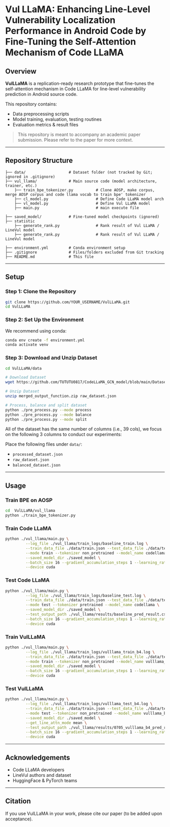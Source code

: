 # Vul LLaMA: Enhancing Line-Level Vulnerability Localization Performance in Android Code by Fine-Tuning the Self-Attention Mechanism of Code LLaMA
## Overview

**VulLLaMA** is a replication-ready research prototype that fine-tunes the self-attention mechanism in Code LLaMA for line-level vulnerability prediction in Android source code. 


This repository contains:

* Data preprocessing scripts
* Model training, evaluation, testing routines
* Evaluation metrics & result files

> This repository is meant to accompany an academic paper submission. Please refer to the paper for more context.

---

## Repository Structure

```
├── data/                   # Dataset folder (not tracked by Git; ignored in .gitignore)
├── vul_llama/              # Main source code (model architecture, trainer, etc.)
    ├── train_bpe_tokenizer.py          # Clone AOSP, make corpus, merge AOSP corpus and code llama vocab to train bpe' tokenizer
    ├── cl_model.py                     # Define Code LLaMA model arch
    ├── vl_model.py                     # Define Vul LLaMA model
    ├── main.py                         # main execute file

├── saved_model/            # Fine-tuned model checkpoints (ignored)
├── statistic
    ├── generate_rank.py                # Rank result of Vul LLaMA / LineVul model
    ├── generate_rank.py                # Rank result of Vul LLaMA / LineVul model

├── environment.yml         # Conda environment setup
├── .gitignore              # Files/folders excluded from Git tracking
├── README.md               # This file
```

---

## Setup

### Step 1: Clone the Repository

```bash
git clone https://github.com/YOUR_USERNAME/VulLLaMA.git
cd VulLLaMA
```

### Step 2: Set Up the Environment

We recommend using conda:

```bash
conda env create -f environment.yml
conda activate venv
```

### Step 3: Download and Unzip Dataset
```bash
cd VulLLaMA/data

# Download Dataset
wget https://github.com/TUTUTU0817/CodeLLaMA_GCN_model/blob/main/Dataset/raw_dataset.tar.gz

# Unzip Dataset
unzip merged_output_function.zip raw_dataset.json

# Process, balance and split dataset
python ./pre_process.py --mode process
python ./pre_process.py --mode balance
python ./pre_process.py --mode split
```
All of the dataset has the same number of columns (i.e., 39 cols), we focus on the following 3 columns to conduct our experiments:

Place the following files under `data/`:

* `processed_dataset.json`
* `raw_dataset.json`
* `balanced_dataset.json`

---

## Usage

### Train BPE on AOSP
```bash
cd  VulLLaMA/vul_llama
python ./train_bpe_tokenizer.py
```

### Train Code LLaMA
```bash
python ./vul_llama/main.py \
         --log_file ./vul_llama/train_logs/baseline_train.log \
         --train_data_file ./data/train.json --test_data_file ./data/test.json --eval_data_file ./data/eval.json \
         --mode train --tokenizer non_pretrained --model_name codellama \
         --saved_model_dir ./saved_model \
         --batch_size 16 --gradient_accumulation_steps 1 --learning_rate 1e-4 --weight_decay 0.0 --adam_epsilon 1e-3 --max_grad_norm 1.0 --epochs 18 \
         --device cuda
```

### Test Code LLaMA
```bash
python ./vul_llama/main.py \
         --log_file ./vul_llama/train_logs/baseline_test.log \
         --train_data_file ./data/train.json --test_data_file ./data/test.json --eval_data_file ./data/eval.json \
         --mode test --tokenizer pretrained --model_name codellama \
         --saved_model_dir ./saved_model \
         --test_output_path ./vul_llama/results/baseline_pred_result.csv \
         --batch_size 16 --gradient_accumulation_steps 1 --learning_rate 1e-4 --weight_decay 0.0 --adam_epsilon 1e-3 --max_grad_norm 1.0 --epochs 18 \
         --device cuda
```

### Train VulLLaMA
```bash
python ./vul_llama/main.py \
         --log_file ./vul_llama/train_logs/vulllama_train_b4.log \
         --train_data_file ./data/train.json --test_data_file ./data/test.json --eval_data_file ./data/eval.json \
         --mode train --tokenizer non_pretrained --model_name vulllama_b4 \
         --saved_model_dir ./saved_model \
         --batch_size 16 --gradient_accumulation_steps 1 --learning_rate 1e-4 --weight_decay 0.0 --adam_epsilon 1e-3 --max_grad_norm 1.0 --epochs 18 \
         --device cuda
```

### Test VulLLaMA
```bash
python ./vul_llama/main.py \
         --log_file ./vul_llama/train_logs/vulllama_test_b4.log \
         --train_data_file ./data/train.json --test_data_file ./data/test.json --eval_data_file ./data/eval.json \
         --mode test --tokenizer non_pretrained --model_name vulllama_b4 \
         --saved_model_dir ./saved_model \
	     --get_line_attn_mode mean \
         --test_output_path ./vul_llama/results/0705_vulllama_b4_pred_result_mean.csv \
         --batch_size 16 --gradient_accumulation_steps 1 --learning_rate 1e-4 --weight_decay 0.0 --adam_epsilon 1e-3 --max_grad_norm 1.0 --epochs 18 \
         --device cuda
```

---

## Acknowledgements

* Code LLaMA developers
* LineVul authors and dataset
* HuggingFace & PyTorch teams

---

## Citation

If you use VulLLaMA in your work, please cite our paper (to be added upon acceptance).
